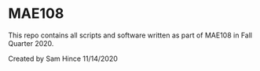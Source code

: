 # MAE108

This repo contains all scripts and software written as part of MAE108 in Fall Quarter 2020.

Created by Sam Hince 11/14/2020
